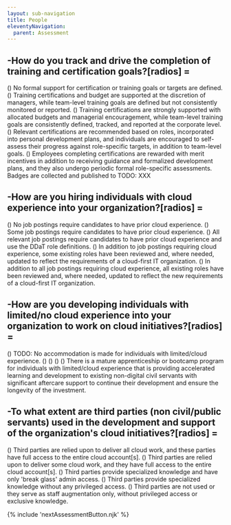 ```yaml
---
layout: sub-navigation
title: People
eleventyNavigation:
  parent: Assessment
---
```


## -How do you track and drive the completion of training and certification goals?[radios] = 

() No formal support for certification or training goals or targets are defined.
() Training certifications and budget are supported at the discretion of managers, while team-level training goals are defined but not consistently monitored or reported.
() Training certifications are strongly supported with allocated budgets and managerial encouragement, while team-level training goals are consistently defined, tracked, and reported at the corporate level.
() Relevant certifications are recommended based on roles, incorporated into personal development plans, and individuals are encouraged to self-assess their progress against role-specific targets, in addition to team-level goals.
() Employees completing certifications are rewarded with merit incentives in addition to receiving guidance and formalized development plans, and they also undergo periodic formal role-specific assessments. Badges are collected and published to TODO: XXX

## -How are you hiring individuals with cloud experience into your organization?[radios] = 

() No job postings require candidates to have prior cloud experience.
() Some job postings require candidates to have prior cloud experience.
() All relevant job postings require candidates to have prior cloud experience and use the DDaT role definitions.
() In addition to job postings requiring cloud experience, some existing roles have been reviewed and, where needed, updated to reflect the requirements of a cloud-first IT organization.
() In addition to all job postings requiring cloud experience, all existing roles have been reviewed and, where needed, updated to reflect the new requirements of a cloud-first IT organization.

## -How are you developing individuals with limited/no cloud experience into your organization to work on cloud initiatives?[radios] =

() TODO: No accommodation is made for individuals with limited/cloud experience.
()
()
()
() There is a mature apprenticeship or bootcamp program for individuals with limited/cloud experience that is providing accelerated learning and development to existing non-digital civil servants with significant aftercare support to continue their development and ensure the longevity of the investment.


## -To what extent are third parties (non civil/public servants) used in the development and support of the organization's cloud initiatives?[radios] = 

() Third parties are relied upon to deliver all cloud work, and these parties have full access to the entire cloud account[s].
() Third parties are relied upon to deliver some cloud work, and they have full access to the entire cloud account[s].
() Third parties provide specialized knowledge and have only 'break glass' admin access.
() Third parties provide specialized knowledge without any privileged access.
() Third parties are not used or they serve as staff augmentation only, without privileged access or exclusive knowledge.

{% include 'nextAssessmentButton.njk' %}
